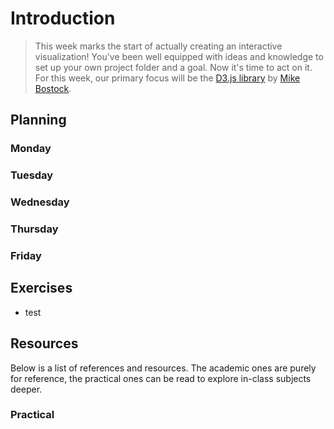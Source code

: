 # Introduction

> This week marks the start of actually creating an interactive visualization! You've been well equipped with ideas and knowledge to set up your own project folder and a goal. Now it's time to act on it. For this week, our primary focus will be the [D3.js library](https://d3js.org/) by [Mike Bostock](https://twitter.com/mbostock).

## Planning

### Monday


### Tuesday


### Wednesday


### Thursday


### Friday


## Exercises

* test

## Resources

Below is a list of references and resources. The academic ones are purely for reference, the practical ones can be read to explore in-class subjects deeper.


### Practical

